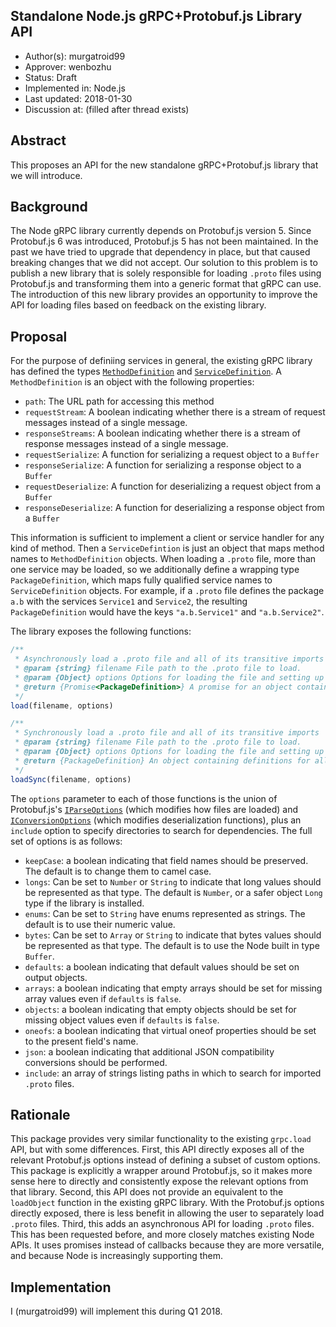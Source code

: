 Standalone Node.js gRPC+Protobuf.js Library API
----
* Author(s): murgatroid99
* Approver: wenbozhu
* Status: Draft
* Implemented in: Node.js
* Last updated: 2018-01-30
* Discussion at: <google group thread> (filled after thread exists)

## Abstract

This proposes an API for the new standalone gRPC+Protobuf.js library that we will introduce.

## Background

The Node gRPC library currently depends on Protobuf.js version 5. Since Protobuf.js 6 was introduced, Protobuf.js 5 has not been maintained. In the past we have tried to upgrade that dependency in place, but that caused breaking changes that we did not accept. Our solution to this problem is to publish a new library that is solely responsible for loading `.proto` files using Protobuf.js and transforming them into a generic format that gRPC can use. The introduction of this new library provides an opportunity to improve the API for loading files based on feedback on the existing library.

## Proposal

For the purpose of definiing services in general, the existing gRPC library has defined the types [`MethodDefinition`](https://grpc.io/grpc/node/grpc.html#~MethodDefinition__anchor) and [`ServiceDefinition`](https://grpc.io/grpc/node/grpc.html#~ServiceDefinition__anchor). A `MethodDefinition` is an object with the following properties:

 - `path`: The URL path for accessing this method
 - `requestStream`: A boolean indicating whether there is a stream of request messages instead of a single message.
 - `responseStreams`: A boolean indicating whether there is a stream of response messages instead of a single message.
 - `requestSerialize`: A function for serializing a request object to a `Buffer`
 - `responseSerialize`: A function for serializing a response object to a `Buffer`
 - `requestDeserialize`: A function for deserializing a request object from a `Buffer`
 - `responseDeserialize`: A function for deserializing a response object from a `Buffer`

This information is sufficient to implement a client or service handler for any kind of method. Then a `ServiceDefintion` is just an object that maps method names to `MethodDefinition` objects. When loading a `.proto` file, more than one service may be loaded, so we additionally define a wrapping type `PackageDefinition`, which maps fully qualified service names to `ServiceDefinition` objects. For example, if a `.proto` file defines the package `a.b` with the services `Service1` and `Service2`, the resulting `PackageDefinition` would have the keys `"a.b.Service1"` and `"a.b.Service2"`.

The library exposes the following functions:

```js
/**
 * Asynchronously load a .proto file and all of its transitive imports
 * @param {string} filename File path to the .proto file to load.
 * @param {Object} options Options for loading the file and setting up the deserializers
 * @return {Promise<PackageDefinition>} A promise for an object containing definitions for all of the loaded services
 */
load(filename, options)

/**
 * Synchronously load a .proto file and all of its transitive imports
 * @param {string} filename File path to the .proto file to load.
 * @param {Object} options Options for loading the file and setting up the deserializers
 * @return {PackageDefinition} An object containing definitions for all of the loaded services
 */
loadSync(filename, options)
```

The `options` parameter to each of those functions is the union of Protobuf.js's [`IParseOptions`](https://github.com/dcodeIO/protobuf.js/blob/cf7b26789f310dccf4c047c2e8ef5a3854f7f41e/index.d.ts#L1014) (which modifies how files are loaded) and [`IConversionOptions`](https://github.com/dcodeIO/protobuf.js/blob/cf7b26789f310dccf4c047c2e8ef5a3854f7f41e/index.d.ts#L1632) (which modifies deserialization functions), plus an `include` option to specify directories to search for dependencies. The full set of options is as follows:

 - `keepCase`: a boolean indicating that field names should be preserved. The default is to change them to camel case.
 - `longs`: Can be set to `Number` or `String` to indicate that long values should be represented as that type. The default is `Number`, or a safer object `Long` type if the library is installed.
 - `enums`: Can be set to `String` have enums represented as strings. The default is to use their numeric value.
 - `bytes`: Can be set to `Array` or `String` to indicate that bytes values should be represented as that type. The default is to use the Node built in type `Buffer`.
 - `defaults`: a boolean indicating that default values should be set on output objects.
 - `arrays`: a boolean indicating that empty arrays should be set for missing array values even if `defaults` is `false`.
 - `objects`: a boolean indicating that empty objects should be set for missing object values even if `defaults` is `false`.
 - `oneofs`: a boolean indicating that virtual oneof properties should be set to the present field's name.
 - `json`: a boolean indicating that additional JSON compatibility conversions should be performed.
 - `include`: an array of strings listing paths in which to search for imported `.proto` files.

## Rationale

This package provides very similar functionality to the existing `grpc.load` API, but with some differences. First, this API directly exposes all of the relevant Protobuf.js options instead of defining a subset of custom options. This package is explicitly a wrapper around Protobuf.js, so it makes more sense here to directly and consistently expose the relevant options from that library. Second, this API does not provide an equivalent to the `loadObject` function in the existing gRPC library. With the Protobuf.js options directly exposed, there is less benefit in allowing the user to separately load `.proto` files. Third, this adds an asynchronous API for loading `.proto` files. This has been requested before, and more closely matches existing Node APIs. It uses promises instead of callbacks because they are more versatile, and because Node is increasingly supporting them.


## Implementation

I (murgatroid99) will implement this during Q1 2018.
